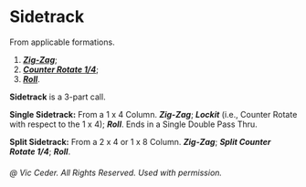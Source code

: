 
# Sidetrack

From applicable formations.

1. ***[Zig-Zag](../a2/zig_and_zag.md)***; 
2. ***[Counter Rotate 1/4](../c1/counter_rotate.md)***;
3. ***[Roll](../plus/anything_and_roll.md)***.

**Sidetrack** is a 3-part call.

**Single Sidetrack:** From a 1 x 4 Column. ***Zig-Zag***;
***Lockit*** (i.e., Counter Rotate with respect to the 1 x 4);
***Roll***.
Ends in a Single Double Pass Thru.

**Split Sidetrack:** From a 2 x 4 or 1 x 8 Column.
***Zig-Zag***;
***Split Counter Rotate 1/4***;
***Roll***.

###### @ Vic Ceder. All Rights Reserved.  Used with permission.

<!-- Parts
Sidetrack1
Sidetrack2
Sidetrack3
SingleSidetrack1
SingleSidetrack2
SingleSidetrack3
SplitSidetrack1
SplitSidetrack2
SplitSidetrack3
-->